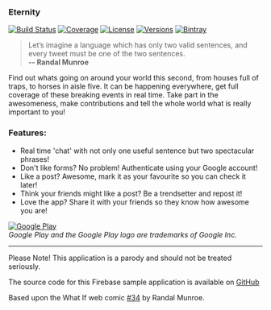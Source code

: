 ### Eternity
[![Build Status](https://img.shields.io/travis/ashdavies/eternity.svg)](https://travis-ci.org/ashdavies/eternity)
[![Coverage](https://img.shields.io/codecov/c/github/ashdavies/eternity.svg)](https://codecov.io/github/ashdavies/eternity)
[![License](https://img.shields.io/badge/license-apache%202.0-blue.svg)](https://github.com/ashdavies/eternity/blob/master/LICENSE.txt)
[![Versions](https://img.shields.io/badge/version-1.2.0-yellowgreen.svg)](https://github.com/ashdavies/eternity/blob/master/CHANGELOG.md)
[![Bintray](https://img.shields.io/bintray/v/ashdavies/maven/eternity.svg)](https://bintray.com/ashdavies/maven/eternity)

> Let’s imagine a language which has only two valid sentences, and every tweet must be one of the two sentences.  
**-- Randal Munroe**

Find out whats going on around your world this second, from houses full of traps, to horses in aisle five.
It can be happening everywhere, get full coverage of these breaking events in real time.
Take part in the awesomeness, make contributions and tell the whole world what is really important to you!

### Features:
 * Real time 'chat' with not only one useful sentence but two spectacular phrases!
 * Don't like forms? No problem! Authenticate using your Google account!
 * Like a post? Awesome, mark it as your favourite so you can check it later!
 * Think your friends might like a post? Be a trendsetter and repost it!
 * Love the app? Share it with your friends so they know how awesome you are!

[![Google Play](https://raw.githubusercontent.com/ashdavies/eternity/master/art/google-play-badge.png)](https://play.google.com/store/apps/details?id=io.ashdavies.eternity)  
*Google Play and the Google Play logo are trademarks of Google Inc.*

------------------------------------------------------------------------------

Please Note! This application is a parody and should not be treated seriously.

The source code for this Firebase sample application is available on [GitHub](https://github.com/ashdavies/eternity) 

Based upon the What If web comic [#34](https://what-if.xkcd.com/34/) by Randal Munroe.
